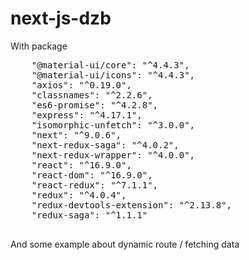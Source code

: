 # next-js-dzb
With package 
<pre>
    "@material-ui/core": "^4.4.3",
    "@material-ui/icons": "^4.4.3",
    "axios": "^0.19.0",
    "classnames": "^2.2.6",
    "es6-promise": "^4.2.8",
    "express": "^4.17.1",
    "isomorphic-unfetch": "^3.0.0",
    "next": "^9.0.6",
    "next-redux-saga": "^4.0.2",
    "next-redux-wrapper": "^4.0.0",
    "react": "^16.9.0",
    "react-dom": "^16.9.0",
    "react-redux": "^7.1.1",
    "redux": "^4.0.4",
    "redux-devtools-extension": "^2.13.8",
    "redux-saga": "^1.1.1"
 </pre>
 And some example about dynamic route / fetching data
